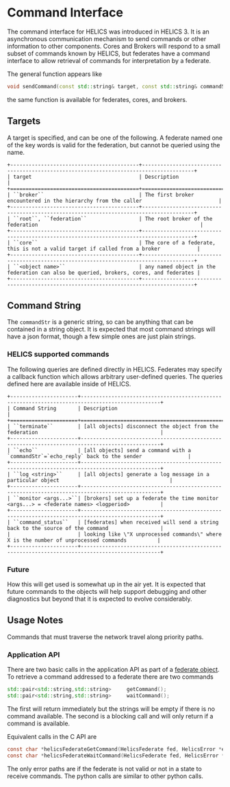 # Command Interface

The command interface for HELICS was introduced in HELICS 3. It is an asynchronous communication mechanism to send commands or other information to other components.
Cores and Brokers will respond to a small subset of commands known by HELICS, but federates have a command interface to allow retrieval of commands for interpretation by a federate.

The general function appears like

```cpp
void sendCommand(const std::string& target, const std::string& commandStr)
```

the same function is available for federates, cores, and brokers.

## Targets

A target is specified, and can be one of the following. A federate named one of the key words is valid for the federation, but cannot be queried using the name.

```{eval-rst}
+------------------------------------------+---------------------------------------------------------------------------------------+
| target                                   | Description                                                                           |
+==========================================+=======================================================================================+
| ``broker``                               | The first broker encountered in the hierarchy from the caller                         |
+------------------------------------------+---------------------------------------------------------------------------------------+
| ``root``, ``federation``                 | The root broker of the federation                                                     |
+------------------------------------------+---------------------------------------------------------------------------------------+
| ``core``                                 | The core of a federate, this is not a valid target if called from a broker            |
+------------------------------------------+---------------------------------------------------------------------------------------+
| ``<object name>``                        | any named object in the federation can also be queried, brokers, cores, and federates |
+------------------------------------------+---------------------------------------------------------------------------------------+
```

## Command String

The `commandStr` is a generic string, so can be anything that can be contained in a string object. It is expected that most command strings will have a json format, though a few simple ones are just plain strings.

### HELICS supported commands

The following queries are defined directly in HELICS. Federates may specify a callback function which allows arbitrary user-defined queries. The queries defined here are available inside of HELICS.

```{eval-rst}
+----------------------+------------------------------------------------------------------------------------------------+
| Command String       | Description                                                                                    |
+======================+================================================================================================+
| ``terminate``        | [all objects] disconnect the object from the federation                                        |
+----------------------+------------------------------------------------------------------------------------------------+
| ``echo``             | [all objects] send a command with a `commandStr`=`echo_reply` back to the sender               |
+----------------------+------------------------------------------------------------------------------------------------+
| ``log <string>``     | [all objects] generate a log message in a particular object                                    |
+----------------------+------------------------------------------------------------------------------------------------+
| ``monitor <args...>``| [brokers] set up a federate the time monitor <args...> = <federate names> <logperiod>          |
+----------------------+------------------------------------------------------------------------------------------------+
| ``command_status``   | [federates] when received will send a string back to the source of the command                 |
|                      | looking like \"X unprocessed commands\" where X is the number of unprocessed commands          |
+----------------------+------------------------------------------------------------------------------------------------+
```

### Future

How this will get used is somewhat up in the air yet. It is expected that future commands to the objects will help support debugging and other diagnostics but beyond that it is expected to evolve considerably.

## Usage Notes

Commands that must traverse the network travel along priority paths.

### Application API

There are two basic calls in the application API as part of a [federate object](https://docs.helics.org/en/latest/doxygen/classhelics_1_1Federate.html).
To retrieve a command addressed to a federate there are two commands

```cpp
std::pair<std::string,std::string>     getCommand();
std::pair<std::string,std::string>     waitCommand();
```

The first will return immediately but the strings will be empty if there is no command available.
The second is a blocking call and will only return if a command is available.

Equivalent calls in the C API are

```c
const char *helicsFederateGetCommand(HelicsFederate fed, HelicsError *err);
const char *helicsFederateWaitCommand(HelicsFederate fed, HelicsError *err);
```

The only error paths are if the federate is not valid or not in a state to receive commands.
The python calls are similar to other python calls.
